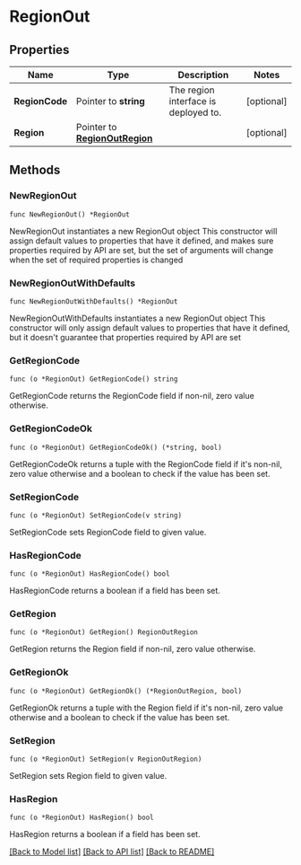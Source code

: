 # RegionOut

## Properties

Name | Type | Description | Notes
------------ | ------------- | ------------- | -------------
**RegionCode** | Pointer to **string** | The region interface is deployed to. | [optional] 
**Region** | Pointer to [**RegionOutRegion**](RegionOutRegion.md) |  | [optional] 

## Methods

### NewRegionOut

`func NewRegionOut() *RegionOut`

NewRegionOut instantiates a new RegionOut object
This constructor will assign default values to properties that have it defined,
and makes sure properties required by API are set, but the set of arguments
will change when the set of required properties is changed

### NewRegionOutWithDefaults

`func NewRegionOutWithDefaults() *RegionOut`

NewRegionOutWithDefaults instantiates a new RegionOut object
This constructor will only assign default values to properties that have it defined,
but it doesn't guarantee that properties required by API are set

### GetRegionCode

`func (o *RegionOut) GetRegionCode() string`

GetRegionCode returns the RegionCode field if non-nil, zero value otherwise.

### GetRegionCodeOk

`func (o *RegionOut) GetRegionCodeOk() (*string, bool)`

GetRegionCodeOk returns a tuple with the RegionCode field if it's non-nil, zero value otherwise
and a boolean to check if the value has been set.

### SetRegionCode

`func (o *RegionOut) SetRegionCode(v string)`

SetRegionCode sets RegionCode field to given value.

### HasRegionCode

`func (o *RegionOut) HasRegionCode() bool`

HasRegionCode returns a boolean if a field has been set.

### GetRegion

`func (o *RegionOut) GetRegion() RegionOutRegion`

GetRegion returns the Region field if non-nil, zero value otherwise.

### GetRegionOk

`func (o *RegionOut) GetRegionOk() (*RegionOutRegion, bool)`

GetRegionOk returns a tuple with the Region field if it's non-nil, zero value otherwise
and a boolean to check if the value has been set.

### SetRegion

`func (o *RegionOut) SetRegion(v RegionOutRegion)`

SetRegion sets Region field to given value.

### HasRegion

`func (o *RegionOut) HasRegion() bool`

HasRegion returns a boolean if a field has been set.


[[Back to Model list]](../README.md#documentation-for-models) [[Back to API list]](../README.md#documentation-for-api-endpoints) [[Back to README]](../README.md)


